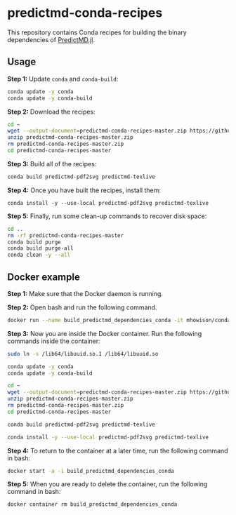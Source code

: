 # predictmd-conda-recipes

This repository contains Conda recipes for building the binary dependencies of [PredictMD.jl](https://github.com/bcbi/PredictMD.jl).

## Usage

**Step 1:** Update ```conda``` and ```conda-build```:
```bash
conda update -y conda
conda update -y conda-build
```

**Step 2:** Download the recipes:
```bash
cd ~
wget --output-document=predictmd-conda-recipes-master.zip https://github.com/DilumAluthge/predictmd-conda-recipes/archive/master.zip
unzip predictmd-conda-recipes-master.zip
rm predictmd-conda-recipes-master.zip
cd predictmd-conda-recipes-master
```
**Step 3:** Build all of the recipes:
```bash
conda build predictmd-pdf2svg predictmd-texlive
```

**Step 4:** Once you have built the recipes, install them:
```
conda install -y --use-local predictmd-pdf2svg predictmd-texlive
```

**Step 5:** Finally, run some clean-up commands to recover disk space:
```bash
cd ..
rm -rf predictmd-conda-recipes-master
conda build purge
conda build purge-all
conda clean -y --all
```

## Docker example

**Step 1:** Make sure that the Docker daemon is running.

**Step 2:** Open bash and run the following command.
```bash
docker run --name build_predictmd_dependencies_conda -it mhowison/conda-build:v2
```

**Step 3:** Now you are inside the Docker container. Run the following commands inside the container:
```bash
sudo ln -s /lib64/libuuid.so.1 /lib64/libuuid.so

conda update -y conda
conda update -y conda-build

cd ~
wget --output-document=predictmd-conda-recipes-master.zip https://github.com/DilumAluthge/predictmd-conda-recipes/archive/master.zip
unzip predictmd-conda-recipes-master.zip
rm predictmd-conda-recipes-master.zip
cd predictmd-conda-recipes-master

conda build predictmd-pdf2svg predictmd-texlive

conda install -y --use-local predictmd-pdf2svg predictmd-texlive
```

**Step 4:** To return to the container at a later time, run the following command in bash:
```bash
docker start -a -i build_predictmd_dependencies_conda
```

**Step 5:** When you are ready to delete the container, run the following command in bash:
```bash
docker container rm build_predictmd_dependencies_conda
```
